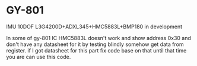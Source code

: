 # GY-801
IMU 10DOF L3G4200D+ADXL345+HMC5883L+BMP180 in development 

In some of gy-801 IC HMC5883L doesn't work and show address 0x30 and don't have any datasheet for it by testing blindly somehow get data from register.
if I got datasheet for this part fix code base on that until that time you are can use this code.
